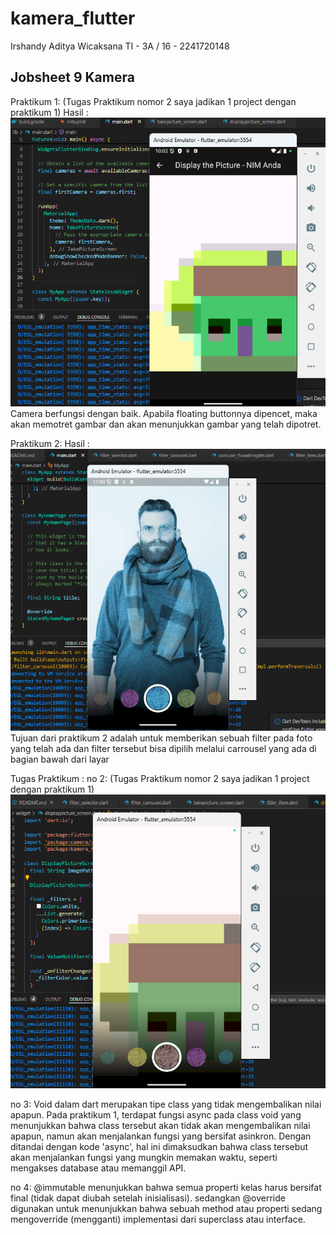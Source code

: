# kamera_flutter

Irshandy Aditya Wicaksana
TI - 3A / 16 - 2241720148

## Jobsheet 9 Kamera
Praktikum 1: (Tugas Praktikum nomor 2 saya jadikan 1 project dengan praktikum 1)
Hasil :
![alt text](image.png)
Camera berfungsi dengan baik. Apabila floating buttonnya dipencet, maka akan memotret gambar dan akan menunjukkan gambar yang telah dipotret.

Praktikum 2:
Hasil :
![alt text](image-1.png)
Tujuan dari praktikum 2 adalah untuk memberikan sebuah filter pada foto yang telah ada dan filter tersebut bisa dipilih melalui carrousel yang ada di bagian bawah dari layar

Tugas Praktikum : 
no 2: (Tugas Praktikum nomor 2 saya jadikan 1 project dengan praktikum 1)
![alt text](image-2.png)

no 3:
Void dalam dart merupakan tipe class yang tidak mengembalikan nilai apapun. Pada praktikum 1, terdapat fungsi async pada class void yang menunjukkan bahwa class tersebut akan tidak akan mengembalikan nilai apapun, namun akan menjalankan fungsi yang bersifat asinkron. Dengan ditandai dengan kode 'async', hal ini dimaksudkan bahwa class tersebut akan menjalankan fungsi yang mungkin memakan waktu, seperti mengakses database atau memanggil API.

no 4:
@immutable menunjukkan bahwa semua properti kelas harus bersifat final (tidak dapat diubah setelah inisialisasi). 
sedangkan @override digunakan untuk menunjukkan bahwa sebuah method atau properti sedang mengoverride (mengganti) implementasi dari superclass atau interface.